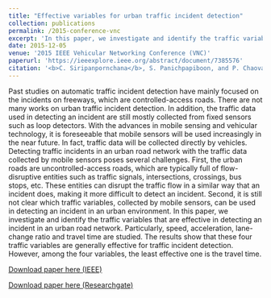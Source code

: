 ```yaml
---
title: "Effective variables for urban traffic incident detection"
collection: publications
permalink: /2015-conference-vnc
excerpt: 'In this paper, we investigate and identify the traffic variables that are effective in detecting an incident in an urban road network. Particularly, speed, acceleration, lane-change ratio and travel time are studied. The results show that these four traffic variables are generally effective for traffic incident detection. However, among the four variables, the least effective one is the travel time.'
date: 2015-12-05
venue: '2015 IEEE Vehicular Networking Conference (VNC)'
paperurl: 'https://ieeexplore.ieee.org/abstract/document/7385576'
citation: '<b>C. Siripanpornchana</b>, S. Panichpapiboon, and P. Chaovalit. &quot;Effective Variables for Urban Traffic Incident Detection.&quot; <i>in Proc. IEEE Vehicular Networking Conference (VNC), Kyoto Japan</i>. December. 2015.'
---
```

Past studies on automatic traffic incident detection have mainly focused on the incidents on freeways, which are controlled-access roads. There are not many works on urban traffic incident detection. In addition, the traffic data used in detecting an incident are still mostly collected from fixed sensors such as loop detectors. With the advances in mobile sensing and vehicular technology, it is foreseeable that mobile sensors will be used increasingly in the near future. In fact, traffic data will be collected directly by vehicles. Detecting traffic incidents in an urban road network with the traffic data collected by mobile sensors poses several challenges. First, the urban roads are uncontrolled-access roads, which are typically full of flow-disruptive entities such as traffic signals, intersections, crossings, bus stops, etc. These entities can disrupt the traffic flow in a similar way that an incident does, making it more difficult to detect an incident. Second, it is still not clear which traffic variables, collected by mobile sensors, can be used in detecting an incident in an urban environment. In this paper, we investigate and identify the traffic variables that are effective in detecting an incident in an urban road network. Particularly, speed, acceleration, lane-change ratio and travel time are studied. The results show that these four traffic variables are generally effective for traffic incident detection. However, among the four variables, the least effective one is the travel time.

[Download paper here (IEEE)](https://ieeexplore.ieee.org/abstract/document/7385576)

[Download paper here (Researchgate)](https://www.researchgate.net/publication/304294905_Effective_variables_for_urban_traffic_incident_detection)
